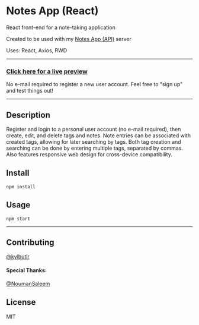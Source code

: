 # Notes App (React)

React front-end for a note-taking application

Created to be used with my [Notes App (API)](https://github.com/kylbutlr/notes-app-api) server

Uses: React, Axios, RWD

***

### [Click here for a live preview](https://kylbutlr-notes-react.herokuapp.com/)

No e-mail required to register a new user account. Feel free to "sign up" and test things out!

***

## Description

Register and login to a personal user account (no e-mail required), then create, edit, and delete tags and notes. Note entries can be associated with created tags, allowing for later searching by tags. Both tag creation and searching can be done by entering multiple tags, separated by commas. Also features responsive web design for cross-device compatibility.

## Install

```shell
npm install
```

## Usage

```shell
npm start
```

***

## Contributing

[@kylbutlr](https://github.com/kylbutlr)

#### Special Thanks: 

[@NoumanSaleem](https://github.com/NoumanSaleem)

## License

MIT
